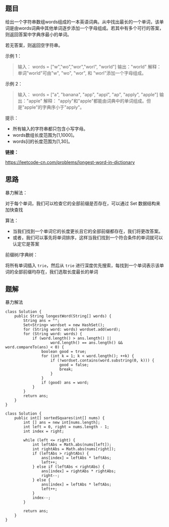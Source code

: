 ## 题目

给出一个字符串数组words组成的一本英语词典。从中找出最长的一个单词，该单词是由words词典中其他单词逐步添加一个字母组成。若其中有多个可行的答案，则返回答案中字典序最小的单词。

若无答案，则返回空字符串。

 

示例 1：

> 输入：
> words = ["w","wo","wor","worl", "world"]
> 输出："world"
> 解释： 
> 单词"world"可由"w", "wo", "wor", 和 "worl"添加一个字母组成。

示例 2：

> 输入：
> words = ["a", "banana", "app", "appl", "ap", "apply", "apple"]
> 输出："apple"
> 解释：
> "apply"和"apple"都能由词典中的单词组成。但是"apple"的字典序小于"apply"。


提示：

* 所有输入的字符串都只包含小写字母。
* words数组长度范围为[1,1000]。
* words[i]的长度范围为[1,30]。

**链接：**

https://leetcode-cn.com/problems/longest-word-in-dictionary

## 思路

暴力解法：

对于每个单词，我们可以检查它的全部前缀是否存在，可以通过 Set 数据结构来加快查找

算法：

* 当我们找到一个单词它的长度更长且它的全部前缀都存在，我们将更改答案。
* 或者，我们可以事先将单词排序，这样当我们找到一个符合条件的单词就可以认定它是答案



前缀树/字典树：

将所有单词插入 `trie`，然后从 `trie` 进行深度优先搜索，每找到一个单词表示该单词的全部前缀均存在，我们选取长度最长的单词

## 题解

暴力解法

```
class Solution {
    public String longestWord(String[] words) {
        String ans = "";
        Set<String> wordset = new HashSet();
        for (String word: words) wordset.add(word);
        for (String word: words) {
            if (word.length() > ans.length() ||
                    word.length() == ans.length() && word.compareTo(ans) < 0) {
                boolean good = true;
                for (int k = 1; k < word.length(); ++k) {
                    if (!wordset.contains(word.substring(0, k))) {
                        good = false;
                        break;
                    }
                }
                if (good) ans = word;
            }    
        }
        return ans;
    }
}
```




    class Solution {
        public int[] sortedSquares(int[] nums) {
            int [] ans = new int[nums.length];
            int left = 0, right = nums.length - 1;
            int index = right;
    
            while (left <= right) {
                int leftAbs = Math.abs(nums[left]);
                int rightAbs = Math.abs(nums[right]);
                if (leftAbs > rightAbs) {
                    ans[index] = leftAbs * leftAbs;
                    left++;
                } else if (leftAbs < rightAbs) {
                    ans[index] = rightAbs * rightAbs;
                    right--;
                } else {
                    ans[index] = leftAbs * leftAbs;
                    left++;
                }
                index--;
            }
    
            return ans;
        }
    }